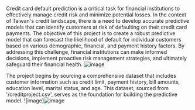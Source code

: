 Credit card default prediction is a critical task for financial institutions to effectively manage credit risk and minimize potential losses. In the context of Taiwan's credit landscape, there is a need to develop accurate predictive models that can identify customers at risk of defaulting on their credit card payments. The objective of this project is to create a robust predictive model that can forecast the likelihood of default for individual customers based on various demographic, financial, and payment history factors. By addressing this challenge, financial institutions can make informed decisions, implement proactive risk management strategies, and ultimately safeguard their financial health.
![image](https://github.com/Harshamanideep/Credit-Card-Default-Prediction/assets/138770163/ef0904c4-f402-451b-bd37-4a96205b1eda)


The project begins by sourcing a comprehensive dataset that includes customer information such as credit limit, payment history, bill amounts, education level, marital status, and age. This dataset, sourced from '/creditproject.csv', serves as the foundation for building the predictive model.
![image]![image](https://github.com/Harshamanideep/Credit-Card-Default-Prediction/assets/138770163/6a9777b6-3ce1-4086-9bc5-4ffd5b330cd8)

